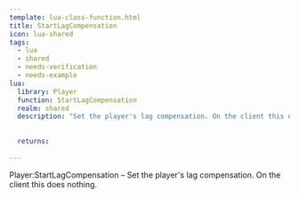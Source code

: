 ```yaml
---
template: lua-class-function.html
title: StartLagCompensation
icon: lua-shared
tags:
  - lua
  - shared
  - needs-verification
  - needs-example
lua:
  library: Player
  function: StartLagCompensation
  realm: shared
  description: "Set the player's lag compensation. On the client this does nothing."
  
  
  returns:
    
---
```


<div class="lua__search__keywords">
Player:StartLagCompensation &#x2013; Set the player's lag compensation. On the client this does nothing.
</div>
